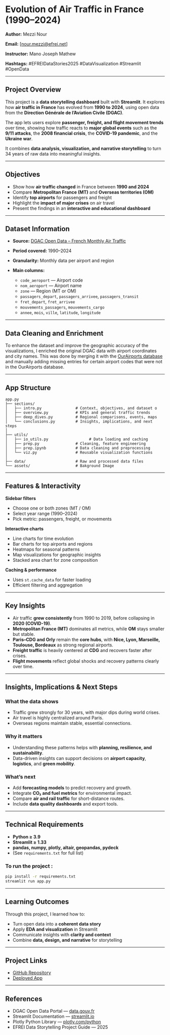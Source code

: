# Evolution of Air Traffic in France (1990–2024)


**Author:** Mezzi Nour

**Email:** [[nour.mezzi@efrei.net](mailto:your.email@efrei.fr)]

**Instructor:** Mano Joseph Mathew

**Hashtags:** #EFREIDataStories2025 #DataVisualization #Streamlit #OpenData

---

## Project Overview

This project is a **data storytelling dashboard** built with **Streamlit**.
It explores how **air traffic in France** has evolved from **1990 to 2024**, using open data from the **Direction Générale de l’Aviation Civile (DGAC)**.

The app lets users explore **passenger, freight, and flight movement trends** over time, showing how traffic reacts to **major global events** such as the **9/11 attacks**, the **2008 financial crisis**, the **COVID-19 pandemic**, and the **Ukraine war**.

It combines **data analysis, visualization, and narrative storytelling** to turn 34 years of raw data into meaningful insights.

---

## Objectives

* Show how **air traffic changed** in France between **1990 and 2024**
* Compare **Metropolitan France (MT)** and **Overseas territories (OM)**
* Identify **top airports** for passengers and freight
* Highlight the **impact of major crises** on air travel
* Present the findings in an **interactive and educational dashboard**

---

## Dataset Information

* **Source:** [DGAC Open Data – French Monthly Air Traffic](https://www.data.gouv.fr/datasets/trafic-aerien-commercial-mensuel-francais-par-paire-daeroports-par-sens-depuis-1990/)
* **Period covered:** 1990–2024
* **Granularity:** Monthly data per airport and region
* **Main columns:**

  * `code_aeroport` — Airport code
  * `nom_aeroport` — Airport name
  * `zone` — Region (MT or OM)
  * `passagers_depart`, `passagers_arrivee`, `passagers_transit`
  * `fret_depart`, `fret_arrivee`
  * `mouvements_passagers`, `mouvements_cargo`
  * `annee`, `mois`, `ville`, `latitude`, `longitude`
---

## Data Cleaning and Enrichment 

To enhance the dataset and improve the geographic accuracy of the visualizations, I enriched the original DGAC data with airport coordinates and city names.
This was done by merging it with the [OurAirports database](https://github.com/davidmegginson/ourairports-data/blob/main/airports.csv) and manually adding missing entries for certain airport codes that were not in the OurAirports database.

---

## App Structure

```
app.py
├── sections/
│   ├── intro.py               # Context, objectives, and dataset o
│   ├── overview.py            # KPIs and general traffic trends
│   ├── deep_dives.py          # Regional comparisons, events, maps
│   └── conclusions.py         # Insights, implications, and next steps
│
├── utils/
│   ├── io_utils.py                  # Data loading and caching
│   ├── prep.py                # Cleaning, feature engineering
│   ├── prep.ipynb             # Data cleaning and preprocessing
│   └── viz.py                 # Reusable visualization functions
│
├── data/                      # Raw and processed data files
└── assets/                    # Bakground Image
```

---

## Features & Interactivity

**Sidebar filters**

* Choose one or both zones (MT / OM)
* Select year range (1990–2024)
* Pick metric: passengers, freight, or movements

**Interactive charts**

* Line charts for time evolution
* Bar charts for top airports and regions
* Heatmaps for seasonal patterns
* Map visualizations for geographic insights
* Stacked area chart for zone composition

**Caching & performance**

* Uses `st.cache_data` for faster loading
* Efficient filtering and aggregation

---

## Key Insights

* Air traffic **grew consistently** from 1990 to 2019, before collapsing in **2020 (COVID-19)**.
* **Metropolitan France (MT)** dominates all metrics, while **OM** stays smaller but stable.
* **Paris–CDG and Orly** remain the **core hubs**, with **Nice, Lyon, Marseille, Toulouse, Bordeaux** as strong regional airports.
* **Freight traffic** is heavily centered at **CDG** and recovers faster after crises.
* **Flight movements** reflect global shocks and recovery patterns clearly over time.

---

## Insights, Implications & Next Steps

### What the data shows

* Traffic grew strongly for 30 years, with major dips during world crises.
* Air travel is highly centralized around Paris.
* Overseas regions maintain stable, essential connections.

### Why it matters

* Understanding these patterns helps with **planning, resilience, and sustainability**.
* Data-driven insights can support decisions on **airport capacity**, **logistics**, and **green mobility**.

### What’s next

* Add **forecasting models** to predict recovery and growth.
* Integrate **CO₂ and fuel metrics** for environmental impact.
* Compare **air and rail traffic** for short-distance routes.
* Include **data quality dashboards** and export tools.

---

## Technical Requirements

* **Python ≥ 3.9**
* **Streamlit ≥ 1.33**
* **pandas, numpy, plotly, altair, geopandas, pydeck**
* (See `requirements.txt` for full list)

### To run the project :

```bash
pip install -r requirements.txt
streamlit run app.py
```

---

## Learning Outcomes

Through this project, I learned how to:

* Turn open data into a **coherent data story**
* Apply **EDA and visualization** in Streamlit
* Communicate insights with **clarity and context**
* Combine **data, design, and narrative** for storytelling

---

## Project Links

* [GitHub Repository](https://github.com/MezziNour/Air_Traffic_1990_2024)
* [Deployed App](https://airtraffic.streamlit.app)

---

## References

* DGAC Open Data Portal — [data.gouv.fr](https://www.data.gouv.fr/datasets/trafic-aerien-commercial-mensuel-francais-par-paire-daeroports-par-sens-depuis-1990/)
* Streamlit Documentation — [streamlit.io](https://docs.streamlit.io/)
* Plotly Python Library — [plotly.com/python](https://plotly.com/python/)
* EFREI Data Storytelling Project Guide — 2025

